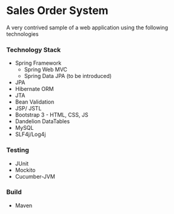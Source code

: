 # Sales Order System

A very contrived sample of a web application using the following technologies

### Technology Stack

* Spring Framework 
  * Spring Web MVC
  * Spring Data JPA (to be introduced)
* JPA
* Hibernate ORM
* JTA
* Bean Validation
* JSP/ JSTL
* Bootstrap 3 - HTML, CSS, JS
* Dandelion DataTables
* MySQL
* SLF4j/Log4j

### Testing

* JUnit
* Mockito
* Cucumber-JVM

### Build

* Maven



